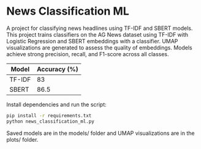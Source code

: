 # News Classification ML

A project for classifying news headlines using TF-IDF and SBERT models. This project trains classifiers on the AG News dataset using TF-IDF with Logistic Regression and SBERT embeddings with a classifier. UMAP visualizations are generated to assess the quality of embeddings. Models achieve strong precision, recall, and F1-score across all classes.

| Model   | Accuracy (%) |
|---------|--------------|
| TF-IDF  | 83           |
| SBERT   | 86.5         |

Install dependencies and run the script:

```bash
pip install -r requirements.txt
python news_classification_ml.py
```
Saved models are in the models/ folder and UMAP visualizations are in the plots/ folder.
